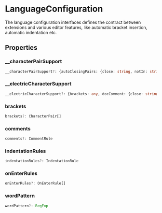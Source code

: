 # LanguageConfiguration

The language configuration interfaces defines the contract between extensions and various editor features, like automatic bracket insertion, automatic indentation etc.

## Properties

### __characterPairSupport

```typescript
__characterPairSupport?: {autoClosingPairs: {close: string, notIn: string[], open: string}[]}
```

### __electricCharacterSupport

```typescript
__electricCharacterSupport?: {brackets: any, docComment: {close: string, lineStart: string, open: string, scope: string}}
```

### brackets

```typescript
brackets?: CharacterPair[]
```

### comments

```typescript
comments?: CommentRule
```

### indentationRules

```typescript
indentationRules?: IndentationRule
```

### onEnterRules

```typescript
onEnterRules?: OnEnterRule[]
```

### wordPattern

```typescript
wordPattern?: RegExp
```

[comments]: comments.md
[OnEnterRule]: OnEnterRule.md
[CommentRule]: CommentRule.md
[IndentationRule]: IndentationRule.md
[CharacterPair]: CharacterPair.md
